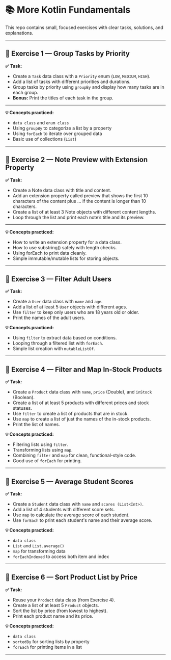 # 📚 More Kotlin Fundamentals

This repo contains small, focused exercises with clear tasks, solutions, and explanations.

---

## 📘 Exercise 1 — Group Tasks by Priority

**✅ Task:**  
- Create a `Task` data class with a `Priority` enum (`LOW`, `MEDIUM`, `HIGH`).
- Add a list of tasks with different priorities and durations.
- Group tasks by priority using `groupBy` and display how many tasks are in each group.
- **Bonus:** Print the titles of each task in the group.

---

**💡 Concepts practiced:**  
- `data class` and `enum class`
- Using `groupBy` to categorize a list by a property
- Using `forEach` to iterate over grouped data
- Basic use of collections (`List`)

---

## 📘 Exercise 2 — Note Preview with Extension Property

**✅ Task:**
- Create a Note data class with title and content.
- Add an extension property called preview that shows the first 10 characters of the content plus ... if the content is longer than 10 characters.
- Create a list of at least 3 Note objects with different content lengths.
- Loop through the list and print each note’s title and its preview.

---

**💡 Concepts practiced:**  
- How to write an extension property for a data class.
- How to use substring() safely with length checks.
- Using forEach to print data cleanly.
- Simple immutable/mutable lists for storing objects.

---

## 📘 Exercise 3 — Filter Adult Users

**✅ Task:**
- Create a `User` data class with `name` and `age`.
- Add a list of at least 5 `User` objects with different ages.
- Use `filter` to keep only users who are 18 years old or older.
- Print the names of the adult users.

**💡 Concepts practiced:**
- Using `filter` to extract data based on conditions.
- Looping through a filtered list with `forEach`.
- Simple list creation with `mutableListOf`.

---

## 📘 Exercise 4 — Filter and Map In-Stock Products

**✅ Task:**
- Create a `Product` data class with `name`, `price` (Double), and `inStock` (Boolean).
- Create a list of at least 5 products with different prices and stock statuses.
- Use `filter` to create a list of products that are in stock.
- Use `map` to create a list of just the names of the in-stock products.
- Print the list of names.

**💡 Concepts practiced:**
- Filtering lists using `filter`.
- Transforming lists using `map`.
- Combining `filter` and `map` for clean, functional-style code.
- Good use of `forEach` for printing.

---

## 📘 Exercise 5 — Average Student Scores

**✅ Task:**
- Create a `Student` data class with `name` and `scores (List<Int>)`.
- Add a list of 4 students with different score sets.
- Use `map` to calculate the average score of each student.
- Use `forEach` to print each student's name and their average score.

**💡 Concepts practiced:**
- `data class`
- `List` and `List.average()`
- `map` for transforming data
- `forEachIndexed` to access both item and index

---

## 📘 Exercise 6 — Sort Product List by Price

**✅ Task:**
- Reuse your `Product` data class (from Exercise 4).
- Create a list of at least 5 `Product` objects.
- Sort the list by price (from lowest to highest).
- Print each product name and its price.

**💡 Concepts practiced:**
- `data class`
- `sortedBy` for sorting lists by property
- `forEach` for printing items in a list

---
